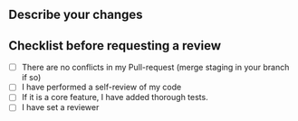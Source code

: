 
## Describe your changes

## Checklist before requesting a review

- [ ] There are no conflicts in my Pull-request (merge staging in your branch if so)
- [ ] I have performed a self-review of my code
- [ ] If it is a core feature, I have added thorough tests.
- [ ] I have set a reviewer
